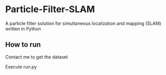 # Particle-Filter-SLAM
A particle filter solution for simultaneous localization and mapping (SLAM) written in Python

## How to run
Contact me to get the dataset

Execute run.py 

